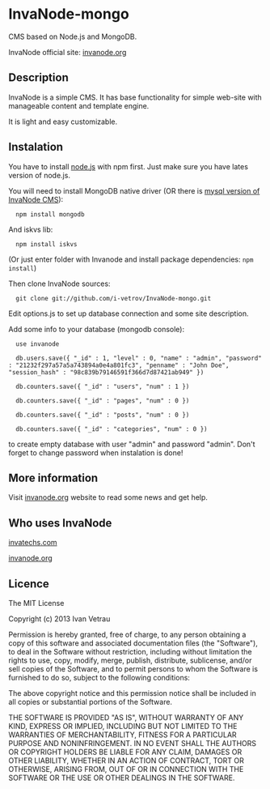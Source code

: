 InvaNode-mongo
==============

CMS based on Node.js and MongoDB.

InvaNode official site: [invanode.org](http://www.invanode.org)

## Description

InvaNode is a simple CMS. It has base functionality for simple web-site with manageable content and template engine.

It is light and easy customizable.


## Instalation

You have to install [node.js](https://github.com/joyent/node) with npm first. Just make sure you have lates version of node.js.

You will need to install MongoDB native driver (OR there is <a href="https://github.com/i-vetrov/InvaNode/">mysql version of InvaNode CMS</a>):

      npm install mongodb

And iskvs lib: 

      npm install iskvs

(Or just enter folder with Invanode and install package dependencies: `npm install`)

Then clone InvaNode sources:
    
      git clone git://github.com/i-vetrov/InvaNode-mongo.git

Edit options.js to set up database connection and some site description.

Add some info to your database (mongodb console):
      
      use invanode

      db.users.save({ "_id" : 1, "level" : 0, "name" : "admin", "password" : "21232f297a57a5a743894a0e4a801fc3", "penname" : "John Doe", "session_hash" : "98c839b79146591f366d7d87421ab949" })

      db.counters.save({ "_id" : "users", "num" : 1 })

      db.counters.save({ "_id" : "pages", "num" : 0 })

      db.counters.save({ "_id" : "posts", "num" : 0 })

      db.counters.save({ "_id" : "categories", "num" : 0 })


 to create empty database with user "admin" and password "admin". Don't forget to change password when instalation is done!

## More information

Visit [invanode.org](http://www.invanode.org) website to read some news and get help.

## Who uses InvaNode

[invatechs.com](http://www.invatechs.com/)

[invanode.org](http://www.invanode.org/)

## Licence ##

The MIT License

Copyright (c) 2013 Ivan Vetrau

Permission is hereby granted, free of charge, to any person obtaining a copy of this software and associated documentation files (the "Software"), to deal in the Software without restriction, including without limitation the rights to use, copy, modify, merge, publish, distribute, sublicense, and/or sell copies of the Software, and to permit persons to whom the Software is furnished to do so, subject to the following conditions:

The above copyright notice and this permission notice shall be included in all copies or substantial portions of the Software.

THE SOFTWARE IS PROVIDED "AS IS", WITHOUT WARRANTY OF ANY KIND, EXPRESS OR IMPLIED, INCLUDING BUT NOT LIMITED TO THE WARRANTIES OF MERCHANTABILITY, FITNESS FOR A PARTICULAR PURPOSE AND NONINFRINGEMENT. IN NO EVENT SHALL THE AUTHORS OR COPYRIGHT HOLDERS BE LIABLE FOR ANY CLAIM, DAMAGES OR OTHER LIABILITY, WHETHER IN AN ACTION OF CONTRACT, TORT OR OTHERWISE, ARISING FROM, OUT OF OR IN CONNECTION WITH THE SOFTWARE OR THE USE OR OTHER DEALINGS IN THE SOFTWARE.